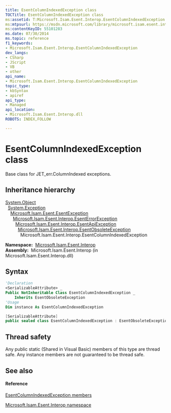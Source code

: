 ```yaml
---
title: EsentColumnIndexedException class
TOCTitle: EsentColumnIndexedException class
ms:assetid: T:Microsoft.Isam.Esent.Interop.EsentColumnIndexedException
ms:mtpsurl: https://msdn.microsoft.com/library/microsoft.isam.esent.interop.esentcolumnindexedexception(v=EXCHG.10)
ms:contentKeyID: 55101283
ms.date: 07/30/2014
ms.topic: reference
f1_keywords:
- Microsoft.Isam.Esent.Interop.EsentColumnIndexedException
dev_langs:
- CSharp
- JScript
- VB
- other
api_name: 
- Microsoft.Isam.Esent.Interop.EsentColumnIndexedException
topic_type: 
- kbSyntax
- apiref
api_type: 
- Managed
api_location: 
- Microsoft.Isam.Esent.Interop.dll
ROBOTS: INDEX,FOLLOW

---
```


# EsentColumnIndexedException class

Base class for JET_err.ColumnIndexed exceptions.

## Inheritance hierarchy

[System.Object](https://docs.microsoft.com/dotnet/api/system.object?redirectedfrom=MSDN)  
  [System.Exception](https://docs.microsoft.com/dotnet/api/system.exception?redirectedfrom=MSDN)  
    [Microsoft.Isam.Esent.EsentException](dn292088\(v=exchg.10\).md)  
      [Microsoft.Isam.Esent.Interop.EsentErrorException](dn274314\(v=exchg.10\).md)  
        [Microsoft.Isam.Esent.Interop.EsentApiException](dn334231\(v=exchg.10\).md)  
          [Microsoft.Isam.Esent.Interop.EsentObsoleteException](dn319668\(v=exchg.10\).md)  
            Microsoft.Isam.Esent.Interop.EsentColumnIndexedException  

**Namespace:**  [Microsoft.Isam.Esent.Interop](hh596136\(v=exchg.10\).md)  
**Assembly:**  Microsoft.Isam.Esent.Interop (in Microsoft.Isam.Esent.Interop.dll)

## Syntax

``` vb
'Declaration
<SerializableAttribute> _
Public NotInheritable Class EsentColumnIndexedException _
    Inherits EsentObsoleteException
'Usage
Dim instance As EsentColumnIndexedException
```

``` csharp
[SerializableAttribute]
public sealed class EsentColumnIndexedException : EsentObsoleteException
```

## Thread safety

Any public static (Shared in Visual Basic) members of this type are thread safe. Any instance members are not guaranteed to be thread safe.

## See also

#### Reference

[EsentColumnIndexedException members](dn274166\(v=exchg.10\).md)

[Microsoft.Isam.Esent.Interop namespace](hh596136\(v=exchg.10\).md)

